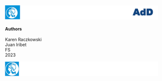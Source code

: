 ![header](doc/LogoHeader.png)

#### Authors
Karen Raczkowski <br>
Juan Iribet <br>
FS <br>
2023

![footer](doc/LogoFooter.png)
